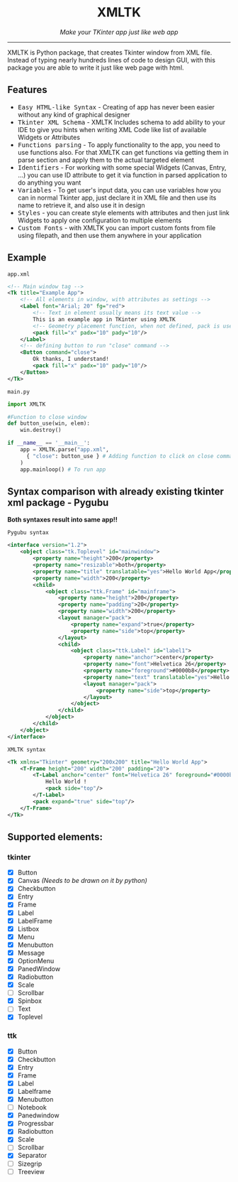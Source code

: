 <h1 align="center">XMLTK</h1>
<p align="center"><i>Make your TKinter app just like web app</i></p>

---


XMLTK is Python package, that creates Tkinter window from XML file. 
Instead of typing nearly hundreds lines of code to design GUI, with this
package you are able to write it just like web page with html.

## Features

- <kbd>Easy HTML-like Syntax</kbd> - Creating of app has never been easier without
any kind of graphical designer
- <kbd>Tkinter XML Schema</kbd> - XMLTK Includes schema to add ability to your IDE to give
you hints when writing XML Code like list of available Widgets or Attributes
- <kbd>Functions parsing</kbd> - To apply functionality to the app, you need to use functions also.
For that XMLTK can get functions via getting them in parse section and apply them to the actual
targeted element
- <kbd>Identifiers</kbd> - For working with some special Widgets (Canvas, Entry, ...) you can use ID
attribute to get it via function in parsed application to do anything you want
- <kbd>Variables</kbd> - To get user's input data, you can use variables how you can in normal Tkinter app,
just declare it in XML file and then use its name to retrieve it, and also use it in design
- <kbd>Styles</kbd> - you can create style elements with attributes and then
just link Widgets to apply one configuration to multiple elements
- <kbd>Custom Fonts</kbd> - with XMLTK you can import custom fonts from file using filepath,
and then use them anywhere in your application

## Example

`app.xml`
```xml
<!-- Main window tag -->
<Tk title="Example App">
    <!-- All elements in window, with attributes as settings -->
    <Label font="Arial; 20" fg="red">
        <!-- Text in element usually means its text value -->
        This is an example app in TKinter using XMLTK
        <!-- Geometry placement function, when not defined, pack is used in default -->
        <pack fill="x" padx="10" pady="10"/>
    </Label>
    <!-- defining button to run "close" command -->
    <Button command="close">
        Ok thanks, I understand!
        <pack fill="x" padx="10" pady="10"/>
    </Button>
</Tk>
```
`main.py`
```python
import XMLTK

#Function to close window
def button_use(win, elem):
    win.destroy()

if __name__ == '__main__':
    app = XMLTK.parse("app.xml",
      { "close": button_use } # Adding function to click on close command 
    )
    app.mainloop() # To run app
```

## Syntax comparison with already existing tkinter xml package - Pygubu

**Both syntaxes result into same app!!**

`Pygubu syntax`

```xml
<interface version="1.2">
    <object class="tk.Toplevel" id="mainwindow">
        <property name="height">200</property>
        <property name="resizable">both</property>
        <property name="title" translatable="yes">Hello World App</property>
        <property name="width">200</property>
        <child>
            <object class="ttk.Frame" id="mainframe">
                <property name="height">200</property>
                <property name="padding">20</property>
                <property name="width">200</property>
                <layout manager="pack">
                    <property name="expand">true</property>
                    <property name="side">top</property>
                </layout>
                <child>
                    <object class="ttk.Label" id="label1">
                        <property name="anchor">center</property>
                        <property name="font">Helvetica 26</property>
                        <property name="foreground">#0000b8</property>
                        <property name="text" translatable="yes">Hello World !</property>
                        <layout manager="pack">
                            <property name="side">top</property>
                        </layout>
                    </object>
                </child>
            </object>
        </child>
    </object>
</interface>
```

`XMLTK syntax`

```xml
<Tk xmlns="Tkinter" geometry="200x200" title="Hello World App">
    <T-Frame height="200" width="200" padding="20">
        <T-Label anchor="center" font="Helvetica 26" foreground="#0000b8">
            Hello World !
            <pack side="top"/>
        </T-Label>
        <pack expand="true" side="top"/>
    </T-Frame>
</Tk>
```

## Supported elements:

### tkinter

- [X] Button
- [X] Canvas *(Needs to be drawn on it by python)*
- [X] Checkbutton
- [X] Entry
- [X] Frame
- [X] Label
- [X] LabelFrame
- [X] Listbox
- [X] Menu
- [X] Menubutton
- [X] Message
- [X] OptionMenu
- [X] PanedWindow
- [X] Radiobutton
- [X] Scale
- [ ] Scrollbar
- [X] Spinbox
- [ ] Text
- [X] Toplevel

### ttk

- [X] Button
- [X] Checkbutton
- [X] Entry
- [X] Frame
- [X] Label
- [X] Labelframe
- [X] Menubutton
- [ ] Notebook
- [X] Panedwindow
- [X] Progressbar
- [X] Radiobutton
- [X] Scale
- [ ] Scrollbar
- [X] Separator
- [ ] Sizegrip
- [ ] Treeview
